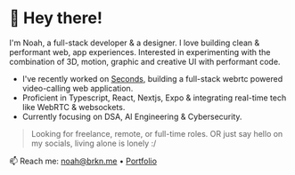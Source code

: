 # 👋 Hey there!

I'm Noah, a full-stack developer & a designer. I love building clean & performant web, app experiences. Interested in experimenting with the combination of 3D, motion, graphic and creative UI with performant code.

  - I've recently worked on [Seconds](https://seconds.me), building a full-stack webrtc powered video-calling web application.
  - Proficient in Typescript, React, Nextjs, Expo & integrating real-time tech like WebRTC & websockets.
  - Currently focusing on DSA, AI Engineering & Cybersecurity.

> Looking for freelance, remote, or full-time roles. OR just say hello on my socials, living alone is lonely :/

📫 Reach me: [noah@brkn.me](mailto:noah@brkn.me) • [Portfolio](https://brkn.me)
